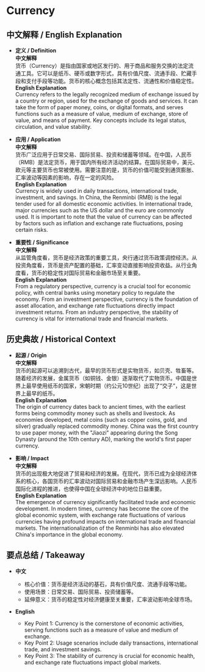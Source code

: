 # Currency

## 中文解释 / English Explanation

* **定义 / Definition**  
  **中文解释**  
  货币（Currency）是指由国家或地区发行的、用于商品和服务交换的法定流通工具。它可以是纸币、硬币或数字形式，具有价值尺度、流通手段、贮藏手段和支付手段等功能。货币的核心概念包括其法定性、流通性和价值稳定性。  
  **English Explanation**  
  Currency refers to the legally recognized medium of exchange issued by a country or region, used for the exchange of goods and services. It can take the form of paper money, coins, or digital formats, and serves functions such as a measure of value, medium of exchange, store of value, and means of payment. Key concepts include its legal status, circulation, and value stability.

* **应用 / Application**  
  **中文解释**  
  货币广泛应用于日常交易、国际贸易、投资和储蓄等领域。在中国，人民币（RMB）是法定货币，用于国内所有经济活动的结算。在国际贸易中，美元、欧元等主要货币也常被使用。需要注意的是，货币的价值可能受到通货膨胀、汇率波动等因素的影响，存在一定的风险。  
  **English Explanation**  
  Currency is widely used in daily transactions, international trade, investment, and savings. In China, the Renminbi (RMB) is the legal tender used for all domestic economic activities. In international trade, major currencies such as the US dollar and the euro are commonly used. It is important to note that the value of currency can be affected by factors such as inflation and exchange rate fluctuations, posing certain risks.

* **重要性 / Significance**  
  **中文解释**  
  从监管角度看，货币是经济政策的重要工具，央行通过货币政策调控经济。从投资角度看，货币是资产配置的基础，汇率变动直接影响投资收益。从行业角度看，货币的稳定性对国际贸易和金融市场至关重要。  
  **English Explanation**  
  From a regulatory perspective, currency is a crucial tool for economic policy, with central banks using monetary policy to regulate the economy. From an investment perspective, currency is the foundation of asset allocation, and exchange rate fluctuations directly impact investment returns. From an industry perspective, the stability of currency is vital for international trade and financial markets.

## 历史典故 / Historical Context

* **起源 / Origin**  
  **中文解释**  
  货币的起源可以追溯到古代，最早的货币形式是实物货币，如贝壳、牲畜等。随着经济的发展，金属货币（如铜钱、金银）逐渐取代了实物货币。中国是世界上最早使用纸币的国家，宋朝时期（约公元10世纪）出现了“交子”，这是世界上最早的纸币。  
  **English Explanation**  
  The origin of currency dates back to ancient times, with the earliest forms being commodity money such as shells and livestock. As economies developed, metal coins (such as copper coins, gold, and silver) gradually replaced commodity money. China was the first country to use paper money, with the "Jiaozi" appearing during the Song Dynasty (around the 10th century AD), marking the world's first paper currency.

* **影响 / Impact**  
  **中文解释**  
  货币的出现极大地促进了贸易和经济的发展。在现代，货币已成为全球经济体系的核心，各国货币的汇率波动对国际贸易和金融市场产生深远影响。人民币国际化进程的推进，也使得中国在全球经济中的地位日益重要。  
  **English Explanation**  
  The emergence of currency significantly facilitated trade and economic development. In modern times, currency has become the core of the global economic system, with exchange rate fluctuations of various currencies having profound impacts on international trade and financial markets. The internationalization of the Renminbi has also elevated China's importance in the global economy.

## 要点总结 / Takeaway

* **中文**  
  - 核心价值：货币是经济活动的基石，具有价值尺度、流通手段等功能。  
  - 使用场景：日常交易、国际贸易、投资储蓄等。  
  - 延伸意义：货币的稳定性对经济健康至关重要，汇率波动影响全球市场。  

* **English**  
  - Key Point 1: Currency is the cornerstone of economic activities, serving functions such as a measure of value and medium of exchange.  
  - Key Point 2: Usage scenarios include daily transactions, international trade, and investment savings.  
  - Key Point 3: The stability of currency is crucial for economic health, and exchange rate fluctuations impact global markets.